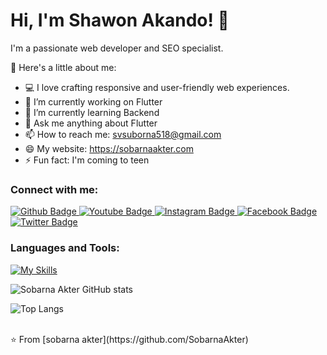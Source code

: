 <h1>Hi, I'm Shawon Akando! 👋</h1>

I'm a passionate web developer and SEO specialist.

🌟 Here's a little about me:

- 💻 I love crafting responsive and user-friendly web experiences.
- 🔭 I’m currently working on Flutter
- 🌱 I’m currently learning Backend
- 💬 Ask me anything about Flutter 
- 📫 How to reach me: svsuborna518@gmail.com
- 😄 My website: https://sobarnaakter.com
- ⚡ Fun fact: I'm coming to teen
  
### Connect with me:
<div id="badges">
  <a href="https://github.com/SobarnaAkter">
    <img src="https://img.shields.io/badge/Github-white?style=for-the-badge&logo=Github&logoColor=black" alt="Github Badge"/>
  </a>
  <a href="https://www.youtube.com/channel/UCAkBjvIiopN1AMFZXTw_tJw">
    <img src="https://img.shields.io/badge/YouTube-red?style=for-the-badge&logo=youtube&logoColor=white" alt="Youtube Badge"/>
  </a>
   <a href="https://www.instagram.com/svsuborna/?hl=en">
    <img src="https://img.shields.io/badge/Instagram-purple?style=for-the-badge&logo=instagram&logoColor=white" alt="Instagram Badge"/>
  </a>
   <a href="https://www.facebook.com/sv.suborna.akter">
    <img src="https://img.shields.io/badge/Facebook-blue?style=for-the-badge&logo=facebook&logoColor=white" alt="Facebook Badge"/>
  </a>
   <a href="https://x.com/sv_suborna">
    <img src="https://img.shields.io/badge/Twitter-blue?style=for-the-badge&logo=twitter&logoColor=white" alt="Twitter Badge"/>
  </a>
</div>

### Languages and Tools:
[![My Skills](https://skillicons.dev/icons?i=flutter,dart,firebase,github,git,postman,figma,photoshop,xd&perline=5)](https://skillicons.dev)

![Sobarna Akter GitHub stats](https://github-readme-stats.vercel.app/api?username=sobarnakater&show_icons=true&theme=dark)

![Top Langs](https://github-readme-stats.vercel.app/api/top-langs/?username=SobarnaAkter=dark)


<br>
⭐️ From [sobarna akter](https://github.com/SobarnaAkter)

